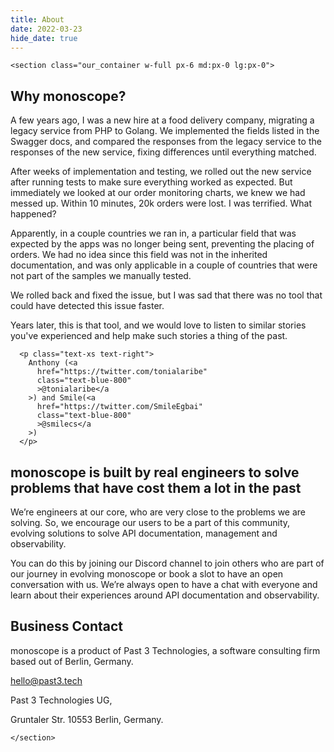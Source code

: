 ```yaml
---
title: About
date: 2022-03-23
hide_date: true
---
```


```=html
<section class="our_container w-full px-6 md:px-0 lg:px-0">
```

## Why monoscope?

A few years ago, I was a new hire at a food delivery company,
migrating a legacy service from PHP to Golang. We implemented the
fields listed in the Swagger docs, and compared the responses from
the legacy service to the responses of the new service, fixing
differences until everything matched.

After weeks of implementation and testing,
we rolled out the new service after running tests to
make sure everything worked as expected. But immediately we looked
at our order monitoring charts, we knew we had messed up. Within
10 minutes, 20k orders were lost. I was terrified. What happened?

Apparently, in a couple countries we ran in, a particular field that was expected by the apps was no longer being sent, preventing the placing of orders. We had no idea since this field was not in the inherited
documentation, and was only applicable in a couple of countries that were not part of the samples we manually tested.

We rolled back and fixed the issue, but I was sad that there was no tool that could have detected this issue faster.

Years later, this is that tool, and we would love to listen to
similar stories you've experienced and help make such stories a
thing of the past.

``` =html
  <p class="text-xs text-right">
    Anthony (<a
      href="https://twitter.com/tonialaribe"
      class="text-blue-800"
      >@tonialaribe</a
    >) and Smile(<a
      href="https://twitter.com/SmileEgbai"
      class="text-blue-800"
      >@smilecs</a
    >)
  </p>
```

## monoscope is built by real engineers to solve problems that have cost them a lot in the past

We’re engineers at our core, who are very close to the problems we are
solving. So, we encourage our users to be a part of this community,
evolving solutions to solve API documentation, management and observability.

You can do this by joining our Discord channel to join others who are
part of our journey in evolving monoscope or book a slot to have an
open conversation with us. We’re always open to have a chat with
everyone and learn about their experiences around API documentation and
observability.

## Business Contact

monoscope is a product of Past 3 Technologies, a software consulting firm based out of Berlin, Germany.

[hello@past3.tech](mailto:hello@past3.tech)

Past 3 Technologies UG,

Gruntaler Str. 10553 Berlin, Germany.

```=html
</section>
```
